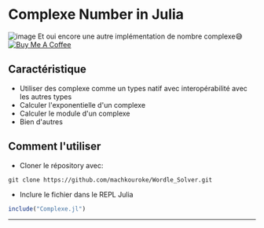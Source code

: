 Complexe Number in Julia
============

![image](https://user-images.githubusercontent.com/40785379/177854767-6d6b4d49-0b3b-4c1e-81e2-54ed957fc97d.png)
Et oui encore une autre implémentation de nombre complexe😅 <br>
<a href="https://buymeacoffee.com/machkouroke" target="_blank"><img src="https://www.buymeacoffee.com/assets/img/custom_images/orange_img.png" alt="Buy Me A Coffee" style="height: auto !important;width: auto !important;" ></a>


## Caractéristique
- Utiliser des complexe comme un types natif avec interopérabilité avec les autres types
- Calculer l'exponentielle d'un complexe
- Calculer le module d'un complexe
- Bien d'autres


## Comment l'utiliser
- Cloner le répository avec:
```shell
git clone https://github.com/machkouroke/Wordle_Solver.git
```
- Inclure le fichier dans le REPL Julia
```julia
include("Complexe.jl")
```
---
